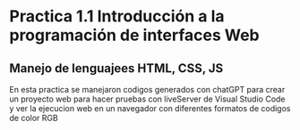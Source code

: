 # Practica 1.1 Introducción a la programación de interfaces Web

## Manejo de lenguajees HTML, CSS, JS

En esta practica se manejaron codigos generados con chatGPT para crear un proyecto
web para hacer pruebas con liveServer de Visual Studio Code y ver la ejecucion web en un navegador con diferentes formatos de codigos de color RGB
